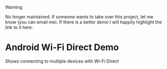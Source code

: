 > [!WARNING]  
> No longer maintained. If someone wants to take over this project, let me know (you can email me). If there is a better demo I will happily highlight the link to it here.

# Android Wi-Fi Direct Demo
Shows connecting to multiple devices with Wi-Fi Direct
